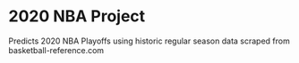 # 2020 NBA Project
 Predicts 2020 NBA Playoffs using historic regular season data scraped from basketball-reference.com

